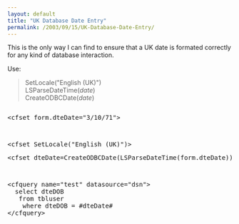 ```yaml
---
layout: default
title: "UK Database Date Entry"
permalink: /2003/09/15/UK-Database-Date-Entry/
---
```


<P>This is the only way I can find to ensure that a UK date is formated correctly for any kind of database interaction.</P>
<P>Use:</P>
<BLOCKQUOTE dir=ltr style="MARGIN-RIGHT: 0px">
<P>SetLocale("English (UK)")<BR>LSParseDateTime(<EM>date</EM>)<BR>CreateODBCDate(<EM>date</EM>)</P></BLOCKQUOTE><PRE><P>&lt;cfset form.dteDate="3/10/71"&gt;</P><P>&nbsp;</P><P>&lt;cfset SetLocale("English (UK)")&gt;<BR></P><P>&lt;cfset dteDate=CreateODBCDate(LSParseDateTime(form.dteDate))&gt;</P><P>&nbsp;</P>&lt;cfquery name="test" datasource="dsn"&gt;<BR>	select dteDOB<BR>	from tbluser<BR>	where dteDOB = #dteDate#<BR>&lt;/cfquery&gt;</PRE>